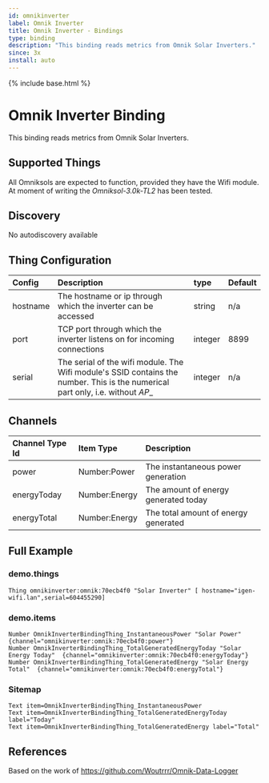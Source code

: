 ```yaml
---
id: omnikinverter
label: Omnik Inverter
title: Omnik Inverter - Bindings
type: binding
description: "This binding reads metrics from Omnik Solar Inverters."
since: 3x
install: auto
---
```


<!-- Attention authors: Do not edit directly. Please add your changes to the appropriate source repository -->

{% include base.html %}

# Omnik Inverter Binding

This binding reads metrics from Omnik Solar Inverters.

## Supported Things

All Omniksols are expected to function, provided they have the Wifi module. At
moment of writing the _Omniksol-3.0k-TL2_ has been tested.

## Discovery

No autodiscovery available

## Thing Configuration

| Config   | Description                                                                                                                    | type    | Default   |
| :------- | :------------                                                                                                                  | :-----  | :-------- |
| hostname | The hostname or ip through which the inverter can be accessed                                                                  | string  | n/a       |
| port     | TCP port through which the inverter listens on for incoming connections                                                        | integer | 8899      |
| serial   | The serial of the wifi module. The Wifi module's SSID contains the number. This is the numerical part only, i.e. without _AP__ | integer | n/a       |

## Channels

| Channel Type Id   | Item Type     | Description                          |
| :---------------- | :----------   | :------------                        |
| power             | Number:Power  | The instantaneous power generation   |
| energyToday       | Number:Energy | The amount of energy generated today |
| energyTotal       | Number:Energy | The total amount of energy generated |

## Full Example

### demo.things

```
Thing omnikinverter:omnik:70ecb4f0 "Solar Inverter" [ hostname="igen-wifi.lan",serial=604455290]
```

### demo.items

```
Number OmnikInverterBindingThing_InstantaneousPower "Solar Power" {channel="omnikinverter:omnik:70ecb4f0:power"}
Number OmnikInverterBindingThing_TotalGeneratedEnergyToday "Solar Energy Today"  {channel="omnikinverter:omnik:70ecb4f0:energyToday"}
Number OmnikInverterBindingThing_TotalGeneratedEnergy "Solar Energy Total"  {channel="omnikinverter:omnik:70ecb4f0:energyTotal"}
```

### Sitemap

```
Text item=OmnikInverterBindingThing_InstantaneousPower
Text item=OmnikInverterBindingThing_TotalGeneratedEnergyToday label="Today"
Text item=OmnikInverterBindingThing_TotalGeneratedEnergy label="Total"
```

## References

Based on the work of https://github.com/Woutrrr/Omnik-Data-Logger
